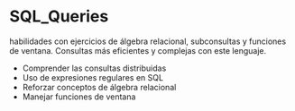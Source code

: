 # SQL_Queries

habilidades con ejercicios de álgebra relacional, subconsultas y funciones de ventana. Consultas más eficientes y complejas con este lenguaje.

- Comprender las consultas distribuidas
- Uso de expresiones regulares en SQL
- Reforzar conceptos de álgebra relacional
- Manejar funciones de ventana
